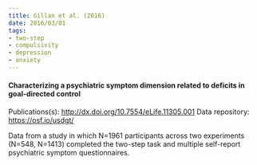 ```yaml
---
title: Gillan et al. (2016)
date: 2016/03/01
tags:
- two-step
- compulsivity
- depression
- anxiety
---
```


#### Characterizing a psychiatric symptom dimension related to deficits in goal-directed control

Publications(s): http://dx.doi.org/10.7554/eLife.11305.001
Data repository: https://osf.io/usdgt/

Data from a study in which N=1961 participants across two experiments (N=548, N=1413) completed the two-step task and multiple self-report psychiatric symptom questionnaires.
